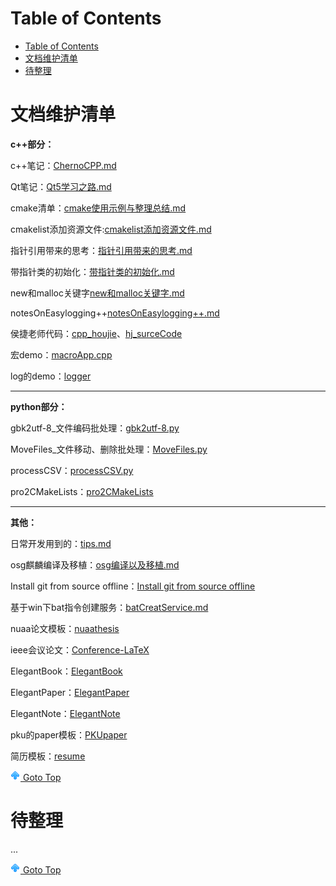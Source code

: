 # Table of Contents
- [Table of Contents](#table-of-contents)
- [文档维护清单](#文档维护清单)
- [待整理](#待整理)

# 文档维护清单

**c++部分：**

c++笔记：[ChernoCPP.md](./info/cpp/ChernoCPP.md)

Qt笔记：[Qt5学习之路.md](./info/Qt/Qt5学习之路.md)

cmake清单：[cmake使用示例与整理总结.md](./info/others/cmake使用示例与整理总结.md)

cmakelist添加资源文件:[cmakelist添加资源文件.md](./info/others/cmakelist添加资源文件.md)

指针引用带来的思考：[指针引用带来的思考.md](./info/cpp/指针引用带来的思考.md)

带指针类的初始化：[带指针类的初始化.md](./info/cpp/带指针类的初始化.md)

new和malloc关键字[new和malloc关键字.md](./info/cpp/new和malloc关键字.md)

notesOnEasylogging++[notesOnEasylogging++.md](./info/cpp/notesOnEasylogging++.md)

侯捷老师代码：[cpp_houjie](./info/cpp/cpp_houjie)、[hj_surceCode](./code/cpp/hj_surceCode)

宏demo：[macroApp.cpp](./code/cpp/macroApp.cpp)

log的demo：[logger](./code/cpp/logger/)

---

**python部分：**

gbk2utf-8_文件编码批处理：[gbk2utf-8.py](./code/Python/gbk2utf-8/main.py)

MoveFiles_文件移动、删除批处理：[MoveFiles.py](./code/Python/MoveFiles/main.py)

processCSV：[processCSV.py](./code/Python/processCSV/writeFile.py)

pro2CMakeLists：[pro2CMakeLists](./code/Python/pro2cmakelists/)

---

**其他：**

日常开发用到的：[tips.md](./info/tips.md)

osg麒麟编译及移植：[osg编译以及移植.md](./info/others/osg编译以及移植.md)

Install git from source offline：[Install git from source offline](./info/others/Install%20git%20from%20source%20offline.md)

基于win下bat指令创建服务：[batCreatService.md](./info/others/batCreatService.md)

nuaa论文模板：[nuaathesis](./code/LaTex/nuaathesis/)

ieee会议论文：[Conference-LaTeX](./code/LaTex/Conference-LaTeX/)

ElegantBook：[ElegantBook](./code/LaTex/ElegantBook/)

ElegantPaper：[ElegantPaper](./code/LaTex/ElegantPaper/)

ElegantNote：[ElegantNote](./code/LaTex/ElegantNote/)

pku的paper模板：[PKUpaper](./code/LaTex/PKUpaper/)

简历模板：[resume](./code/LaTex/resume/)

[![top] Goto Top](#table-of-contents)


# 待整理


...

[![top] Goto Top](#table-of-contents)




[top]: up.png

